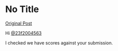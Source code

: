 # No Title

[Original Post](https://discourse.onlinedegree.iitm.ac.in/t/171141/254)

<p>Hi <a class="mention" href="/u/23f2004563">@23f2004563</a></p>
<p>I checked we have scores against your submission.</p>